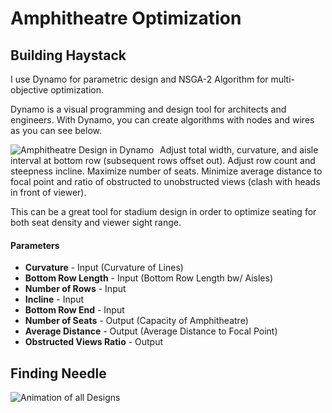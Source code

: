 # Amphitheatre Optimization 


## Building Haystack

I use Dynamo for parametric design and NSGA-2 Algorithm for multi-objective optimization. 

Dynamo is a visual programming and design tool for architects and engineers. With Dynamo, you can create algorithms with nodes and wires as you can see below.



<img src="https://i.hizliresim.com/7BNGk5.png"
     alt="Amphitheatre Design in Dynamo"
     style="float: left; margin-right: 10px;" />

Adjust total width, curvature, and aisle interval at bottom row (subsequent rows offset out). Adjust row count and steepness incline. Maximize number of seats. Minimize average distance to focal point and ratio of obstructed to unobstructed views (clash with heads in front of viewer).

This can be a great tool for stadium design in order to optimize seating for both seat density and viewer sight range.


#### Parameters


* **Curvature** - Input (Curvature of Lines)
* **Bottom Row Length** - Input (Bottom Row Length bw/ Aisles)
* **Number of Rows** - Input
* **Incline** - Input
* **Bottom Row End** - Input
* **Number of Seats** - Output (Capacity of Amphitheatre)
* **Average Distance** - Output (Average Distance to Focal Point)
* **Obstructed Views Ratio** - Output

## Finding Needle

![Animation of all Designs](https://i.hizliresim.com/2O90j2.gif)